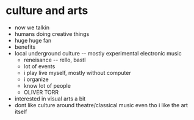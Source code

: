 # culture and arts

- now we talkin
- humans doing creative things
- huge huge fan
- benefits
- local underground culture -- mostly experimental electronic music
    - reneisance -- rello, bastl
    - lot of events
    - i play live myself, mostly without computer
    - i organize
    - know lot of people
    - OLIVER TORR
- interested in visual arts a bit
- dont like culture around theatre/classical music even tho i like the art itself
